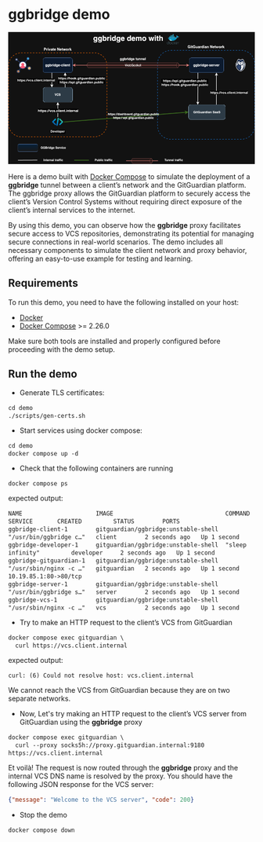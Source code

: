 # ggbridge demo

![ggbridge demo](../docs/images/ggbridge_demo.drawio.png)

Here is a demo built with [Docker Compose](https://docs.docker.com/compose/) to simulate the deployment of a **ggbridge** tunnel between a client’s network and the GitGuardian platform. The ggbridge proxy allows the GitGuardian platform to securely access the client’s Version Control Systems without requiring direct exposure of the client’s internal services to the internet.

By using this demo, you can observe how the **ggbridge** proxy facilitates secure access to VCS repositories, demonstrating its potential for managing secure connections in real-world scenarios. The demo includes all necessary components to simulate the client network and proxy behavior, offering an easy-to-use example for testing and learning.

## Requirements

To run this demo, you need to have the following installed on your host:

- [Docker](https://docs.docker.com/engine/install/)
- [Docker Compose](https://docs.docker.com/compose/install/) >= 2.26.0

Make sure both tools are installed and properly configured before proceeding with the demo setup.

## Run the demo

- Generate TLS certificates:

```shell
cd demo
./scripts/gen-certs.sh
```

- Start services using docker compose:

```shell
cd demo
docker compose up -d
```

- Check that the following containers are running

```shell
docker compose ps
```

expected output:

```shell
NAME                     IMAGE                                COMMAND                  SERVICE       CREATED         STATUS        PORTS
ggbridge-client-1        gitguardian/ggbridge:unstable-shell  "/usr/bin/ggbridge c…"   client        2 seconds ago   Up 1 second
ggbridge-developer-1     gitguardian/ggbridge:unstable-shell  "sleep infinity"         developer     2 seconds ago   Up 1 second
ggbridge-gitguardian-1   gitguardian/ggbridge:unstable-shell  "/usr/sbin/nginx -c …"   gitguardian   2 seconds ago   Up 1 second   10.19.85.1:80->80/tcp
ggbridge-server-1        gitguardian/ggbridge:unstable-shell  "/usr/bin/ggbridge s…"   server        2 seconds ago   Up 1 second
ggbridge-vcs-1           gitguardian/ggbridge:unstable-shell  "/usr/sbin/nginx -c …"   vcs           2 seconds ago   Up 1 second
```

- Try to make an HTTP request to the client’s VCS from GitGuardian

```shell
docker compose exec gitguardian \
  curl https://vcs.client.internal
```

expected output:

```shell
curl: (6) Could not resolve host: vcs.client.internal
```

We cannot reach the VCS from GitGuardian because they are on two separate networks.

- Now, Let's try making an HTTP request to the client’s VCS server from GitGuardian using the **ggbridge** proxy

```shell
docker compose exec gitguardian \
  curl --proxy socks5h://proxy.gitguardian.internal:9180 https://vcs.client.internal
```

Et voilà! The request is now routed through the **ggbridge** proxy and the internal VCS DNS name is resolved by the proxy. You should have the following JSON response for the VCS server:

```json
{"message": "Welcome to the VCS server", "code": 200}
```

- Stop the demo

```shell
docker compose down
```
